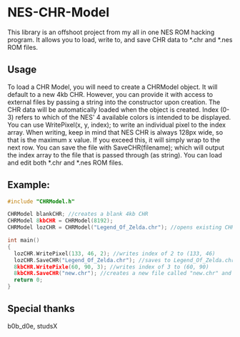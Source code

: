 
# NES-CHR-Model
This library is an offshoot project from my all in one NES ROM hacking program. It allows you to load, write to, and save CHR data to *.chr  and *.nes ROM files.

## Usage

To load a CHR Model, you will need to create a CHRModel object. It will default to a new 4kb CHR. However, you can provide it with access to external files by passing a string into the constructor upon creation. The CHR data will be automatically loaded when the object is created. Index (0-3) refers to which of the NES' 4 available colors is intended to be displayed. You can use WritePixel(x, y, index); to write an individual pixel to the index array. When writing, keep in mind that NES CHR is always 128px wide, so that is the maximum x value. If you exceed this, it will simply wrap to the next row. You can save the file with SaveCHR(filename); which will output the index array to the file that is passed through (as string). You can load and edit both  *.chr  and *.nes ROM files.

## Example:
```C++
#include "CHRModel.h"

CHRModel blankCHR; //creates a blank 4kb CHR
CHRModel 8kbCHR = CHRModel(8192);
CHRModel lozCHR = CHRModel("Legend_Of_Zelda.chr"); //opens existing CHR

int main()
{
  lozCHR.WritePixel(133, 46, 2); //writes index of 2 to (133, 46)
  lozCHR.SaveCHR("Legend_Of_Zelda.chr"); //saves to Legend_Of_Zelda.chr;
  8kbCHR.WritePixle(60, 90, 3); //writes index of 3 to (60, 90)
  8kbCHR.SaveCHR("new.chr"); //creates a new file called "new.chr" and saves the CHR data there
  return 0;
}
```

## Special thanks
b0b_d0e, studsX
